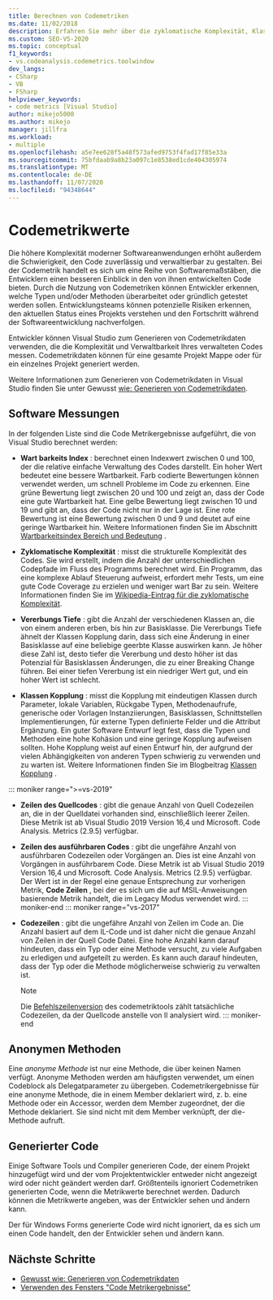 ```yaml
---
title: Berechnen von Codemetriken
ms.date: 11/02/2018
description: Erfahren Sie mehr über die zyklomatische Komplexität, Klassen Kopplung und andere Visual Studio-Codemetriken. Erfahren Sie, wie Metriken den Entwicklungsfortschritt verfolgen und Risiken identifizieren können.
ms.custom: SEO-VS-2020
ms.topic: conceptual
f1_keywords:
- vs.codeanalysis.codemetrics.toolwindow
dev_langs:
- CSharp
- VB
- FSharp
helpviewer_keywords:
- code metrics [Visual Studio]
author: mikejo5000
ms.author: mikejo
manager: jillfra
ms.workload:
- multiple
ms.openlocfilehash: a5e7ee628f5a48f573afed9753f4fad17f85e33a
ms.sourcegitcommit: 75bfdaab9a8b23a097c1e8538ed1cde404305974
ms.translationtype: MT
ms.contentlocale: de-DE
ms.lasthandoff: 11/07/2020
ms.locfileid: "94348644"
---
```

# <a name="code-metrics-values"></a>Codemetrikwerte

Die höhere Komplexität moderner Softwareanwendungen erhöht außerdem die Schwierigkeit, den Code zuverlässig und verwaltierbar zu gestalten. Bei der Codemetrik handelt es sich um eine Reihe von Softwaremaßstäben, die Entwicklern einen besseren Einblick in den von ihnen entwickelten Code bieten. Durch die Nutzung von Codemetriken können Entwickler erkennen, welche Typen und/oder Methoden überarbeitet oder gründlich getestet werden sollen. Entwicklungsteams können potenzielle Risiken erkennen, den aktuellen Status eines Projekts verstehen und den Fortschritt während der Softwareentwicklung nachverfolgen.

Entwickler können Visual Studio zum Generieren von Codemetrikdaten verwenden, die die Komplexität und Verwaltbarkeit Ihres verwalteten Codes messen. Codemetrikdaten können für eine gesamte Projekt Mappe oder für ein einzelnes Projekt generiert werden.

Weitere Informationen zum Generieren von Codemetrikdaten in Visual Studio finden Sie unter Gewusst [wie: Generieren von Codemetrikdaten](../code-quality/how-to-generate-code-metrics-data.md).

## <a name="software-measurements"></a>Software Messungen

In der folgenden Liste sind die Code Metrikergebnisse aufgeführt, die von Visual Studio berechnet werden:

- **Wart barkeits Index** : berechnet einen Indexwert zwischen 0 und 100, der die relative einfache Verwaltung des Codes darstellt. Ein hoher Wert bedeutet eine bessere Wartbarkeit. Farb codierte Bewertungen können verwendet werden, um schnell Probleme im Code zu erkennen. Eine grüne Bewertung liegt zwischen 20 und 100 und zeigt an, dass der Code eine gute Wartbarkeit hat. Eine gelbe Bewertung liegt zwischen 10 und 19 und gibt an, dass der Code nicht nur in der Lage ist. Eine rote Bewertung ist eine Bewertung zwischen 0 und 9 und deutet auf eine geringe Wartbarkeit hin. Weitere Informationen finden Sie im Abschnitt [Wartbarkeitsindex Bereich und Bedeutung](/archive/blogs/codeanalysis/maintainability-index-range-and-meaning) .

- **Zyklomatische Komplexität** : misst die strukturelle Komplexität des Codes. Sie wird erstellt, indem die Anzahl der unterschiedlichen Codepfade im Fluss des Programms berechnet wird. Ein Programm, das eine komplexe Ablauf Steuerung aufweist, erfordert mehr Tests, um eine gute Code Coverage zu erzielen und weniger wart Bar zu sein. Weitere Informationen finden Sie im [Wikipedia-Eintrag für die zyklomatische Komplexität](https://wikipedia.org/wiki/Cyclomatic_complexity).

- **Vererbungs Tiefe** : gibt die Anzahl der verschiedenen Klassen an, die von einem anderen erben, bis hin zur Basisklasse. Die Vererbungs Tiefe ähnelt der Klassen Kopplung darin, dass sich eine Änderung in einer Basisklasse auf eine beliebige geerbte Klasse auswirken kann. Je höher diese Zahl ist, desto tiefer die Vererbung und desto höher ist das Potenzial für Basisklassen Änderungen, die zu einer Breaking Change führen. Bei einer tiefen Vererbung ist ein niedriger Wert gut, und ein hoher Wert ist schlecht.

- **Klassen Kopplung** : misst die Kopplung mit eindeutigen Klassen durch Parameter, lokale Variablen, Rückgabe Typen, Methodenaufrufe, generische oder Vorlagen Instanziierungen, Basisklassen, Schnittstellen Implementierungen, für externe Typen definierte Felder und die Attribut Ergänzung. Ein guter Software Entwurf legt fest, dass die Typen und Methoden eine hohe Kohäsion und eine geringe Kopplung aufweisen sollten. Hohe Kopplung weist auf einen Entwurf hin, der aufgrund der vielen Abhängigkeiten von anderen Typen schwierig zu verwenden und zu warten ist. Weitere Informationen finden Sie im Blogbeitrag [Klassen Kopplung](/archive/blogs/zainnab/code-metrics-class-coupling) .

::: moniker range=">=vs-2019"

- **Zeilen des Quellcodes** : gibt die genaue Anzahl von Quell Codezeilen an, die in der Quelldatei vorhanden sind, einschließlich leerer Zeilen. Diese Metrik ist ab Visual Studio 2019 Version 16,4 und Microsoft. Code Analysis. Metrics (2.9.5) verfügbar.

- **Zeilen des ausführbaren Codes** : gibt die ungefähre Anzahl von ausführbaren Codezeilen oder Vorgängen an. Dies ist eine Anzahl von Vorgängen in ausführbarem Code. Diese Metrik ist ab Visual Studio 2019 Version 16,4 und Microsoft. Code Analysis. Metrics (2.9.5) verfügbar. Der Wert ist in der Regel eine genaue Entsprechung zur vorherigen Metrik, **Code Zeilen** , bei der es sich um die auf MSIL-Anweisungen basierende Metrik handelt, die im Legacy Modus verwendet wird.
::: moniker-end
::: moniker range="vs-2017"

- **Codezeilen** : gibt die ungefähre Anzahl von Zeilen im Code an. Die Anzahl basiert auf dem IL-Code und ist daher nicht die genaue Anzahl von Zeilen in der Quell Code Datei. Eine hohe Anzahl kann darauf hindeuten, dass ein Typ oder eine Methode versucht, zu viele Aufgaben zu erledigen und aufgeteilt zu werden. Es kann auch darauf hindeuten, dass der Typ oder die Methode möglicherweise schwierig zu verwalten ist.

   > [!NOTE]
   > Die [Befehlszeilenversion](../code-quality/how-to-generate-code-metrics-data.md#command-line-code-metrics) des codemetriktools zählt tatsächliche Codezeilen, da der Quellcode anstelle von Il analysiert wird.
::: moniker-end

## <a name="anonymous-methods"></a>Anonymen Methoden

Eine *anonyme Methode* ist nur eine Methode, die über keinen Namen verfügt. Anonyme Methoden werden am häufigsten verwendet, um einen Codeblock als Delegatparameter zu übergeben. Codemetrikergebnisse für eine anonyme Methode, die in einem Member deklariert wird, z. b. eine Methode oder ein Accessor, werden dem Member zugeordnet, der die Methode deklariert. Sie sind nicht mit dem Member verknüpft, der die-Methode aufruft.

## <a name="generated-code"></a>Generierter Code

Einige Software Tools und Compiler generieren Code, der einem Projekt hinzugefügt wird und der vom Projektentwickler entweder nicht angezeigt wird oder nicht geändert werden darf. Größtenteils ignoriert Codemetriken generierten Code, wenn die Metrikwerte berechnet werden. Dadurch können die Metrikwerte angeben, was der Entwickler sehen und ändern kann.

Der für Windows Forms generierte Code wird nicht ignoriert, da es sich um einen Code handelt, den der Entwickler sehen und ändern kann.

## <a name="next-steps"></a>Nächste Schritte

- [Gewusst wie: Generieren von Codemetrikdaten](../code-quality/how-to-generate-code-metrics-data.md)
- [Verwenden des Fensters "Code Metrikergebnisse"](../code-quality/working-with-code-metrics-data.md)